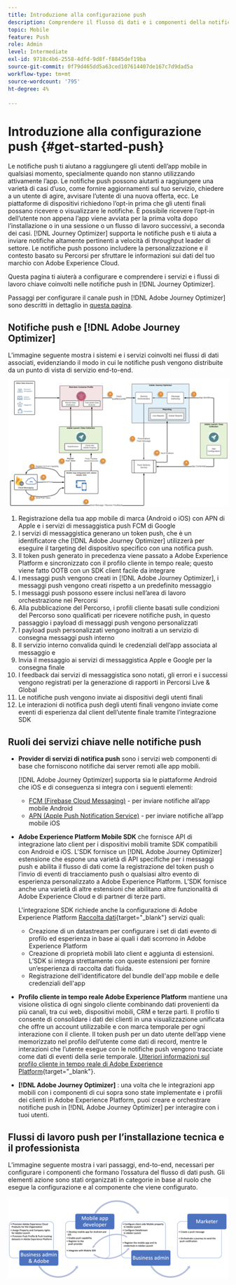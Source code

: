 ```yaml
---
title: Introduzione alla configurazione push
description: Comprendere il flusso di dati e i componenti della notifica push
topic: Mobile
feature: Push
role: Admin
level: Intermediate
exl-id: 9718c4b6-2558-4dfd-9d8f-f8845def19ba
source-git-commit: 0f79d465dd5a63ced107614407de167c7d9dad5a
workflow-type: tm+mt
source-wordcount: '795'
ht-degree: 4%

---
```


# Introduzione alla configurazione push {#get-started-push}

Le notifiche push ti aiutano a raggiungere gli utenti dell’app mobile in qualsiasi momento, specialmente quando non stanno utilizzando attivamente l’app. Le notifiche push possono aiutarti a raggiungere una varietà di casi d’uso, come fornire aggiornamenti sul tuo servizio, chiedere a un utente di agire, avvisare l’utente di una nuova offerta, ecc. Le piattaforme di dispositivi richiedono l’opt-in prima che gli utenti finali possano ricevere o visualizzare le notifiche. È possibile ricevere l’opt-in dell’utente non appena l’app viene avviata per la prima volta dopo l’installazione o in una sessione o un flusso di lavoro successivi, a seconda dei casi. [!DNL Journey Optimizer] supporta le notifiche push e ti aiuta a inviare notifiche altamente pertinenti a velocità di throughput leader di settore. Le notifiche push possono includere la personalizzazione e il contesto basato su Percorsi per sfruttare le informazioni sui dati del tuo marchio con Adobe Experience Cloud.

Questa pagina ti aiuterà a configurare e comprendere i servizi e i flussi di lavoro chiave coinvolti nelle notifiche push in [!DNL Journey Optimizer].

Passaggi per configurare il canale push in [!DNL Adobe Journey Optimizer] sono descritti in dettaglio in [questa pagina](push-configuration.md).

## Notifiche push e [!DNL Adobe Journey Optimizer]

L’immagine seguente mostra i sistemi e i servizi coinvolti nei flussi di dati associati, evidenziando il modo in cui le notifiche push vengono distribuite da un punto di vista di servizio end-to-end.

![](assets/push-flow.png)

1. Registrazione della tua app mobile di marca (Android o iOS) con APN di Apple e i servizi di messaggistica push FCM di Google
1. I servizi di messaggistica generano un token push, che è un identificatore che [!DNL Adobe Journey Optimizer] utilizzerà per eseguire il targeting del dispositivo specifico con una notifica push.
1. Il token push generato in precedenza viene passato a Adobe Experience Platform e sincronizzato con il profilo cliente in tempo reale; questo viene fatto OOTB con un SDK client facile da integrare
1. I messaggi push vengono creati in [!DNL Adobe Journey Optimizer], i messaggi push vengono creati rispetto a un predefinito messaggio
1. I messaggi push possono essere inclusi nell’area di lavoro orchestrazione nei Percorsi
1. Alla pubblicazione del Percorso, i profili cliente basati sulle condizioni del Percorso sono qualificati per ricevere notifiche push, in questo passaggio i payload di messaggi push vengono personalizzati
1. I payload push personalizzati vengono inoltrati a un servizio di consegna messaggi push interno
1. Il servizio interno convalida quindi le credenziali dell’app associata al messaggio e
1. Invia il messaggio ai servizi di messaggistica Apple e Google per la consegna finale
1. I feedback dai servizi di messaggistica sono notati, gli errori e i successi vengono registrati per la generazione di rapporti in Percorsi Live &amp; Global
1. Le notifiche push vengono inviate ai dispositivi degli utenti finali
1. Le interazioni di notifica push degli utenti finali vengono inviate come eventi di esperienza dal client dell’utente finale tramite l’integrazione SDK

## Ruoli dei servizi chiave nelle notifiche push

* **Provider di servizi di notifica push** sono i servizi web componenti di base che forniscono notifiche dai server remoti alle app mobili.

   [!DNL Adobe Journey Optimizer]  supporta sia le piattaforme Android che iOS e di conseguenza si integra con i seguenti elementi:
   * [FCM (Firebase Cloud Messaging)](https://firebase.google.com/docs/cloud-messaging) - per inviare notifiche all’app mobile Android
   * [APN (Apple Push Notification Service)](https://developer.apple.com/library/archive/documentation/NetworkingInternet/Conceptual/RemoteNotificationsPG/APNSOverview.html) - per inviare notifiche all’app mobile iOS

* **Adobe Experience Platform Mobile SDK** che fornisce API di integrazione lato client per i dispositivi mobili tramite SDK compatibili con Android e iOS. L&#39;SDK fornisce un [!DNL Adobe Journey Optimizer] estensione che espone una varietà di API specifiche per i messaggi push e abilita il flusso di dati come la registrazione del token push o l’invio di eventi di tracciamento push o qualsiasi altro evento di esperienza personalizzato a Adobe Experience Platform. L’SDK fornisce anche una varietà di altre estensioni che abilitano altre funzionalità di Adobe Experience Cloud e di partner di terze parti.

   L&#39;integrazione SDK richiede anche la configurazione di Adobe Experience Platform [Raccolta dati](https://experienceleague.adobe.com/docs/experience-platform/tags/home.html?lang=it){target=&quot;_blank&quot;} servizi quali:

   * Creazione di un datastream per configurare i set di dati evento di profilo ed esperienza in base ai quali i dati scorrono in Adobe Experience Platform
   * Creazione di proprietà mobili lato client e aggiunta di estensioni. L’SDK si integra strettamente con queste estensioni per fornire un’esperienza di raccolta dati fluida.
   * Registrazione dell&#39;identificatore del bundle dell&#39;app mobile e delle credenziali dell&#39;app

* **Profilo cliente in tempo reale Adobe Experience Platform**  mantiene una visione olistica di ogni singolo cliente combinando dati provenienti da più canali, tra cui web, dispositivi mobili, CRM e terze parti. Il profilo ti consente di consolidare i dati dei clienti in una visualizzazione unificata che offre un account utilizzabile e con marca temporale per ogni interazione con il cliente. Il token push per un dato utente dell’app viene memorizzato nel profilo dell’utente come dati di record, mentre le interazioni che l’utente esegue con le notifiche push vengono tracciate come dati di eventi della serie temporale. [Ulteriori informazioni sul profilo cliente in tempo reale di Adobe Experience Platform](https://experienceleague.adobe.com/docs/experience-platform/profile/home.html?lang=it){target=&quot;_blank&quot;}.

* **[!DNL Adobe Journey Optimizer]** : una volta che le integrazioni app mobili con i componenti di cui sopra sono state implementate e i profili dei clienti in Adobe Experience Platform, puoi creare e orchestrare notifiche push in [!DNL Adobe Journey Optimizer] per interagire con i tuoi utenti.

## Flussi di lavoro push per l’installazione tecnica e il professionista

L’immagine seguente mostra i vari passaggi, end-to-end, necessari per configurare i componenti che formano l’ossatura del flusso di dati push. Gli elementi azione sono stati organizzati in categorie in base al ruolo che esegue la configurazione e al componente che viene configurato.

![](assets/user-flow.png)
